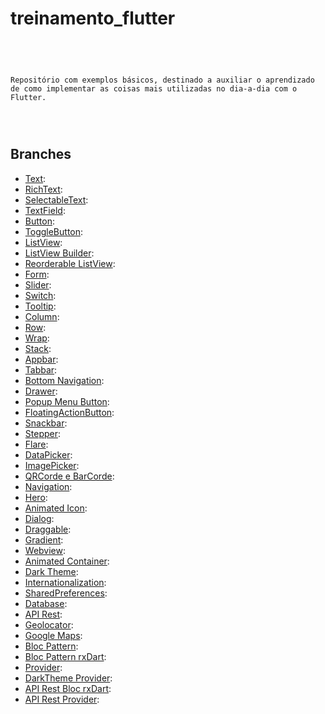 # treinamento_flutter
```




Repositório com exemplos básicos, destinado a auxiliar o aprendizado de como implementar as coisas mais utilizadas no dia-a-dia com o Flutter.




```

## Branches

- [Text](https://github.com/ThiagoEvoa/treinamento_flutter/tree/text):
- [RichText](https://github.com/ThiagoEvoa/treinamento_flutter/tree/rich_text):
- [SelectableText](https://github.com/ThiagoEvoa/treinamento_flutter/tree/selectable_text):
- [TextField](https://github.com/ThiagoEvoa/treinamento_flutter/tree/textfield):
- [Button](https://github.com/ThiagoEvoa/treinamento_flutter/tree/button):
- [ToggleButton](https://github.com/ThiagoEvoa/treinamento_flutter/tree/togglebuttons):
- [ListView](https://github.com/ThiagoEvoa/treinamento_flutter/tree/listview):
- [ListView Builder](https://github.com/ThiagoEvoa/treinamento_flutter/tree/listview_builder):
- [Reorderable ListView](https://github.com/ThiagoEvoa/treinamento_flutter/tree/reorderable_listview):
- [Form](https://github.com/ThiagoEvoa/treinamento_flutter/tree/form):
- [Slider](https://github.com/ThiagoEvoa/treinamento_flutter/tree/slider):
- [Switch](https://github.com/ThiagoEvoa/treinamento_flutter/tree/switch):
- [Tooltip](https://github.com/ThiagoEvoa/treinamento_flutter/tree/tooltip):
- [Column](https://github.com/ThiagoEvoa/treinamento_flutter/tree/column):
- [Row](https://github.com/ThiagoEvoa/treinamento_flutter/tree/row):
- [Wrap](https://github.com/ThiagoEvoa/treinamento_flutter/tree/wrap):
- [Stack](https://github.com/ThiagoEvoa/treinamento_flutter/tree/stack):
- [Appbar](https://github.com/ThiagoEvoa/treinamento_flutter/tree/appbar):
- [Tabbar](https://github.com/ThiagoEvoa/treinamento_flutter/tree/tabbar):
- [Bottom Navigation](https://github.com/ThiagoEvoa/treinamento_flutter/tree/bottom_navigation):
- [Drawer](https://github.com/ThiagoEvoa/treinamento_flutter/tree/drawer):
- [Popup Menu Button](https://github.com/ThiagoEvoa/treinamento_flutter/tree/popup_menu_button):
- [FloatingActionButton](https://github.com/ThiagoEvoa/treinamento_flutter/tree/floatingactionbutton):
- [Snackbar](https://github.com/ThiagoEvoa/treinamento_flutter/tree/snackbar):
- [Stepper](https://github.com/ThiagoEvoa/treinamento_flutter/tree/stepper):
- [Flare](https://github.com/ThiagoEvoa/treinamento_flutter/tree/flare):
- [DataPicker](https://github.com/ThiagoEvoa/treinamento_flutter/tree/date_picker):
- [ImagePicker](https://github.com/ThiagoEvoa/treinamento_flutter/tree/image_picker):
- [QRCorde e BarCorde](https://github.com/ThiagoEvoa/treinamento_flutter/tree/qr_barcode):
- [Navigation](https://github.com/ThiagoEvoa/treinamento_flutter/tree/navigation):
- [Hero](https://github.com/ThiagoEvoa/treinamento_flutter/tree/hero):
- [Animated Icon](https://github.com/ThiagoEvoa/treinamento_flutter/tree/animated_icon):
- [Dialog](https://github.com/ThiagoEvoa/treinamento_flutter/tree/dialog):
- [Draggable](https://github.com/ThiagoEvoa/treinamento_flutter/tree/draggable):
- [Gradient](https://github.com/ThiagoEvoa/treinamento_flutter/tree/gradient):
- [Webview](https://github.com/ThiagoEvoa/treinamento_flutter/tree/webview):
- [Animated Container](https://github.com/ThiagoEvoa/treinamento_flutter/tree/animated_container):
- [Dark Theme](https://github.com/ThiagoEvoa/treinamento_flutter/tree/dark_theme):
- [Internationalization](https://github.com/ThiagoEvoa/treinamento_flutter/tree/internationalization):
- [SharedPreferences](https://github.com/ThiagoEvoa/treinamento_flutter/tree/sharedpreferences):
- [Database](https://github.com/ThiagoEvoa/treinamento_flutter/tree/database):
- [API Rest](https://github.com/ThiagoEvoa/treinamento_flutter/tree/api_rest):
- [Geolocator](https://github.com/ThiagoEvoa/treinamento_flutter/tree/geolocator):
- [Google Maps](https://github.com/ThiagoEvoa/treinamento_flutter/tree/google_maps):
- [Bloc Pattern](https://github.com/ThiagoEvoa/treinamento_flutter/tree/bloc_pattern):
- [Bloc Pattern rxDart](https://github.com/ThiagoEvoa/treinamento_flutter/tree/bloc_pattern_rxdart):
- [Provider](https://github.com/ThiagoEvoa/treinamento_flutter/tree/provider):
- [DarkTheme Provider](https://github.com/ThiagoEvoa/treinamento_flutter/tree/dark_theme_provider):
- [API Rest Bloc rxDart](https://github.com/ThiagoEvoa/treinamento_flutter/tree/api_rest_bloc_rxdart):
- [API Rest Provider](https://github.com/ThiagoEvoa/treinamento_flutter/tree/api_rest_provider):
